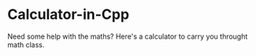 # Calculator-in-Cpp

Need some help with the maths? 
Here's a calculator to carry you throught math class.
